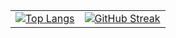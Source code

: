 <table>
  <tr>
    <td>
      <a href="https://github.com/vinay961/github-readme-stats">
        <img src="https://github-readme-stats.vercel.app/api/top-langs/?username=vinay961&layout=donut&theme=dark" alt="Top Langs" />
      </a>
    </td>
    <td>
      <a href="https://github.com/vinay961/github-readme-stats">
        <img src="https://github-readme-stats.vercel.app/api/streak-stats/?username=vinay961&layout=donut&theme=dark" alt="GitHub Streak" />
      </a>
    </td>
  </tr>
</table>
